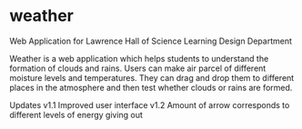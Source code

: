 # weather
Web Application for Lawrence Hall of Science Learning Design Department

Weather is a web application which helps students to understand the formation of clouds and rains. Users can make air parcel of different moisture levels and temperatures. They can drag and drop them to different places in the atmosphere and then test whether clouds or rains are formed.

Updates
v1.1 Improved user interface
v1.2 Amount of arrow corresponds to different levels of energy giving out
